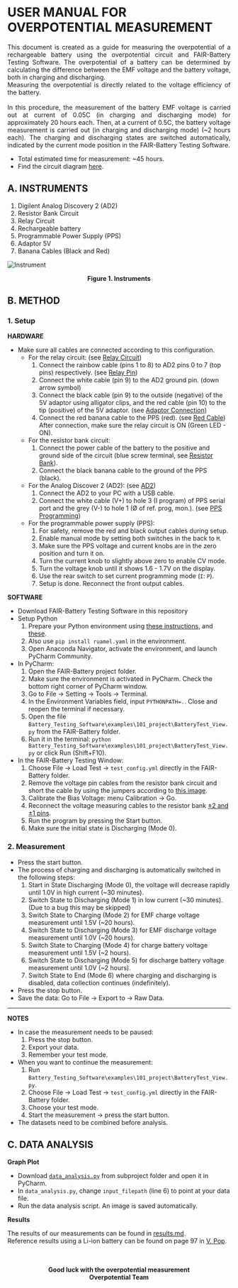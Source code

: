 # **USER MANUAL FOR OVERPOTENTIAL MEASUREMENT**

<div align="justify">This document is created as a guide for measuring the overpotential of a rechargeable battery using the overpotential circuit and FAIR-Battery Testing Software.
The overpotential of a battery can be determined by calculating the difference between the EMF voltage and the battery voltage, 
both in charging and discharging.<br >
Measuring the overpotential is directly related to the voltage efficiency of the battery.
<br >
<br >
In this procedure, the measurement of the battery EMF voltage is carried out at current of 0.05C (in charging and discharging mode) for approximately 20 hours each.
Then, at a current of 0.5C, the battery voltage measurement is carried out (in charging and discharging mode) (~2 hours each).
The charging and discharging states are switched automatically, indicated by the current mode position in the 
FAIR-Battery Testing Software.</div>

- Total estimated time for measurement: ~45 hours.<br >
- Find the circuit diagram [here](img/Circuit_Full.jpg).

## **A. INSTRUMENTS**
1. Digilent Analog Discovery 2 (AD2)
2. Resistor Bank Circuit
3. Relay Circuit
4. Rechargeable battery
5. Programmable Power Supply (PPS)
6. Adaptor 5V
7. Banana Cables (Black and Red)<br >

![Instrument](img/Full_Set4.jpg)
<div align="center"><strong>Figure 1. Instruments</strong></div>

## **B. METHOD**
### **1. Setup**
**HARDWARE**
- Make sure all cables are connected according to this configuration.
  * For the relay circuit: (see [Relay Circuit](img/Relay_Circuit.png))
    1. Connect the rainbow cable (pins 1 to 8) to AD2 pins 0 to 7 (top pins) respectively. (see [Relay Pin](img/Relay_Pin.png))
    2. Connect the white cable (pin 9) to the AD2 ground pin. (down arrow symbol)
    3. Connect the black cable (pin 9) to the outside (negative) of the 5V adaptor using alligator clips, and the red cable (pin 10) to the tip (positive) of the 5V adaptor. (see [Adaptor Connection](img/Adaptor_Connection.png))
    4. Connect the red banana cable to the PPS (red). (see [Red Cable](img/Red_Cable_PPS.jpeg))<br >
  After connection, make sure the relay circuit is ON (Green LED - ON).
  * For the resistor bank circuit: 
    1. Connect the power cable of the battery to the positive and ground side of the circuit (blue screw terminal, see [Resistor Bank](img/Resistor_Bank.png)).
    2. Connect the black banana cable to the ground of the PPS (black).
  * For the Analog Discover 2 (AD2): (see [AD2](img/AD2.png))
    1. Connect the AD2 to your PC with a USB cable.
    2. Connect the white cable (V+) to hole 3 (I program) of PPS serial port and the grey (V-) to hole 1 (Ø of ref. prog, mon.). (see [PPS Programming](img/Serial.png))
  * For the programmable power supply (PPS):
    1. For safety, remove the red and black output cables during setup.
    2. Enable manual mode by setting both switches in the back to `M`.
    3. Make sure the PPS voltage and current knobs are in the zero position and turn it on.
    4. Turn the current knob to slightly above zero to enable CV mode.
    5. Turn the voltage knob until it shows 1.6 - 1.7V on the display.
    6. Use the rear switch to set current programming mode (`I`: `P`).
    7. Setup is done. Reconnect the front output cables.

**SOFTWARE**
- Download FAIR-Battery Testing Software in this repository
- Setup Python
  1. Prepare your Python environment using [these instructions](../docs/software%20installation.rst), and [these](https://git.science.uu.nl/UED2021/Experiment_Design_2021/-/blob/master/lectures/homework/labphew_lecture_homework.md).
  2. Also use `pip install ruamel.yaml` in the environment.
  3. Open Anaconda Navigator, activate the environment, and launch PyCharm Community.
- In PyCharm:
  1. Open the FAIR-Battery project folder.
  2. Make sure the environment is activated in PyCharm. Check the bottom right corner of PyCharm window.
  3. Go to File -> Setting -> Tools -> Terminal.
  4. In the Environment Variables field, input `PYTHONPATH=.`. Close and reopen the terminal if necessary.
  5. Open the file `Battery_Testing_Software\examples\101_project\BatteryTest_View.py` from the FAIR-Battery folder.
  6. Run it in the terminal: `python Battery_Testing_Software\examples\101_project\BatteryTest_View.py` or click Run (Shift+F10).
- In the FAIR-Battery Testing Window:
  1. Choose File -> Load Test -> `test_config.yml` directly in the FAIR-Battery folder.
  2. Remove the voltage pin cables from the resistor bank circuit and short the cable by using the jumpers according to [this image](img/Short.png).
  3. Calibrate the Bias Voltage: menu Calibration -> Go.
  4. Reconnect the voltage measuring cables to the resistor bank [±2 and ±1 pins](img/Voltage_Pin.png).
  5. Run the program by pressing the Start button.
  6. Make sure the initial state is Discharging (Mode 0).

### **2. Measurement**
- Press the start button.
- The process of charging and discharging is automatically switched in the following steps:
  1. Start in State Discharging (Mode 0), the voltage will decrease rapidly until 1.0V in high current (~30 minutes).
  2. Switch State to Discharging (Mode 1) in low current (~30 minutes). (Due to a bug this may be skipped)
  3. Switch State to Charging (Mode 2) for EMF charge voltage measurement until 1.5V (~20 hours).
  4. Switch State to Discharging (Mode 3) for EMF discharge voltage measurement until 1.0V (~20 hours).
  5. Switch State to Charging (Mode 4) for charge battery voltage measurement until 1.5V (~2 hours).
  6. Switch State to Discharging (Mode 5) for discharge battery voltage measurement until 1.0V (~2 hours).
  7. Switch State to End (Mode 6) where charging and discharging is disabled, data collection continues (indefinitely).
- Press the stop button.
- Save the data: Go to File -> Export to -> Raw Data.
------
**NOTES**
- In case the measurement needs to be paused:
  1. Press the stop button.
  2. Export your data.
  3. Remember your test mode.
- When you want to continue the measurement:
  1. Run `Battery_Testing_Software\examples\101_project\BatteryTest_View.py`.
  2. Choose File -> Load Test -> `test_config.yml` directly in the FAIR-Battery folder.
  3. Choose your test mode.
  4. Start the measurement -> press the start button.
- The datasets need to be combined before analysis.

## **C. DATA ANALYSIS**
**Graph Plot**
- Download [`data_analysis.py`](data_analysis.py) from subproject folder and open it in PyCharm.
- In `data_analysis.py`, change `input_filepath` (line 6) to point at your data file.
- Run the data analysis script. An image is saved automatically.

**Results**

The results of our measurements can be found in [results.md](results.md).<br >
Reference results using a Li-ion battery can be found on page 97 in [V. Pop](https://doi.org/10.1007/978-1-4020-6945-1_4).

<br >
<br >
<div align="center">
<strong>Good luck with the overpotential measurement</strong><br >
<strong>Overpotential Team</strong>
</div>
